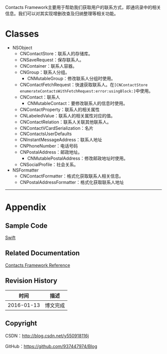 Contacts Framework主要用于帮助我们获取用户的联系方式，即通讯录中的相关信息。我们可以对其实现增删改查及归纳整理等相关功能。

# Classes

- NSObject
    - CNContactStore：联系人的存储库。
    - CNSaveRequest：保存联系人。
    - CNContainer：联系人容器。
    - CNGroup：联系人分组。
        - CNMutableGroup：修改联系人分组时使用。
    - CNContactFetchRequest：快速获取联系人。在`[CNContactStore enumerateContactsWithFetchRequest:error:usingBlock:]`中使用。
    - CNContact：联系人
        - CNMutableContact：要修改联系人的信息时使用。
    - CNContactProperty：联系人的相关属性
    - CNLabeledValue：联系人的相关属性对应的值。
    - CNContactRelation：联系人关联其他联系人。
    - CNContactVCardSerialization：名片
    - CNContactsUserDefaults
    - CNInstantMessageAddress：联系人地址
    - CNPhoneNumber：电话号码
    - CNPostalAddress：邮政地址。
        - CNMutablePostalAddress：修改邮政地址时使用。
    - CNSocialProfile：社会关系。
- NSFormatter
    - CNContactFormatter：格式化获取联系人相关信息。
    - CNPostalAddressFormatter：格式化获取联系人地址
&#160;

----------

# Appendix

## Sample Code

[Swift](https://github.com/937447974/Swift)

## Related Documentation

[Contacts Framework Reference](https://developer.apple.com/library/ios/documentation/Contacts/Reference/Contacts_Framework/index.html)

## Revision History

| 时间 | 描述 |
| ---- | ---- |
| 2016-01-13 | 博文完成 |

## Copyright

CSDN：http://blog.csdn.net/y550918116j

GitHub：https://github.com/937447974/Blog